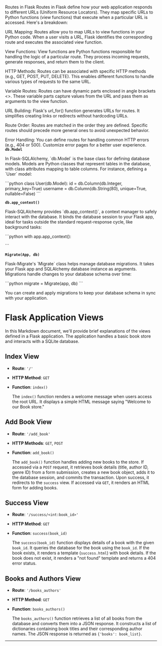Routes in Flask
Routes in Flask define how your web application responds to different URLs (Uniform Resource Locators). They map specific URLs to Python functions (view functions) that execute when a particular URL is accessed. Here's a breakdown:

URL Mapping: Routes allow you to map URLs to view functions in your Python code. When a user visits a URL, Flask identifies the corresponding route and executes the associated view function.

View Functions: View functions are Python functions responsible for handling the logic of a particular route. They process incoming requests, generate responses, and return them to the client.

HTTP Methods: Routes can be associated with specific HTTP methods (e.g., GET, POST, PUT, DELETE). This enables different functions to handle various types of requests to the same URL.

Variable Routes: Routes can have dynamic parts enclosed in angle brackets <>. These variable parts capture values from the URL and pass them as arguments to the view function.

URL Building: Flask's url_for() function generates URLs for routes. It simplifies creating links or redirects without hardcoding URLs.

Route Order: Routes are matched in the order they are defined. Specific routes should precede more general ones to avoid unexpected behavior.

Error Handling: You can define routes for handling common HTTP errors (e.g., 404 or 500). Customize error pages for a better user experience.
**`db.Model`**

In Flask-SQLAlchemy, \`db.Model\` is the base class for defining database models. Models are Python classes that represent tables in the database, with class attributes mapping to table columns. For instance, defining a \`User\` model:

\```python
class User(db.Model):
    id = db.Column(db.Integer, primary_key=True)
    username = db.Column(db.String(80), unique=True, nullable=False)
\```

**`db.app_context()`**

Flask-SQLAlchemy provides \`db.app_context()\`, a context manager to safely interact with the database. It binds the database session to your Flask app, ideal for tasks outside the standard request-response cycle, like background tasks:

\```python
with app.app_context():
   
\```

**`Migrate(App, db)`**

Flask-Migrate's \`Migrate\` class helps manage database migrations. It takes your Flask app and SQLAlchemy database instance as arguments. Migrations handle changes to your database schema over time:

\```python
migrate = Migrate(app, db)
\```

You can create and apply migrations to keep your database schema in sync with your application.



# Flask Application Views

In this Markdown document, we'll provide brief explanations of the views defined in a Flask application. The application handles a basic book store and interacts with a SQLite database.

## Index View

- **Route**: `'/'`
- **HTTP Method**: `GET`
- **Function**: `index()`

   The `index()` function renders a welcome message when users access the root URL. It displays a simple HTML message saying "Welcome to our Book store."

## Add Book View

- **Route**: `'/add_book'`
- **HTTP Methods**: `GET`, `POST`
- **Function**: `add_book()`

   The `add_book()` function handles adding new books to the store. If accessed via a `POST` request, it retrieves book details (title, author ID, genre ID) from a form submission, creates a new book object, adds it to the database session, and commits the transaction. Upon success, it redirects to the `success` view. If accessed via `GET`, it renders an HTML form for adding books.

## Success View

- **Route**: `'/success/<int:book_id>'`
- **HTTP Method**: `GET`
- **Function**: `success(book_id)`

   The `success(book_id)` function displays details of a book with the given `book_id`. It queries the database for the book using the `book_id`. If the book exists, it renders a template (`success.html`) with book details. If the book does not exist, it renders a "not found" template and returns a 404 error status.

## Books and Authors View

- **Route**: `'/books_authors'`
- **HTTP Method**: `GET`
- **Function**: `books_authors()`

   The `books_authors()` function retrieves a list of all books from the database and converts them into a JSON response. It constructs a list of dictionaries containing book titles and their corresponding author names. The JSON response is returned as `{'books': book_list}`.

---


